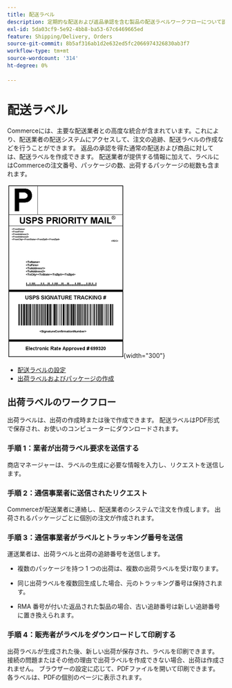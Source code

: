 ```yaml
---
title: 配送ラベル
description: 定期的な配送および返品承認を含む製品の配送ラベルワークフローについて説明します。
exl-id: 5da03cf9-5e92-4bb8-ba53-67c6469665ed
feature: Shipping/Delivery, Orders
source-git-commit: 8b5af316ab1d2e632ed5fc2066974326830ab3f7
workflow-type: tm+mt
source-wordcount: '314'
ht-degree: 0%

---
```


# 配送ラベル

Commerceには、主要な配送業者との高度な統合が含まれています。これにより、配送業者の配送システムにアクセスして、注文の追跡、配送ラベルの作成などを行うことができます。 返品の承認を得た通常の配送および商品に対しては、配送ラベルを作成できます。 配送業者が提供する情報に加えて、ラベルにはCommerceの注文番号、パッケージの数、出荷するパッケージの総数も含まれます。

![USPS 優先配送ラベル](./assets/shipping-usps-priority-label.png){width="300"}

- [配送ラベルの設定](shipping-label-configure.md)
- [出荷ラベルおよびパッケージの作成](shipping-label-create.md)

## 出荷ラベルのワークフロー

出荷ラベルは、出荷の作成時または後で作成できます。 配送ラベルはPDF形式で保存され、お使いのコンピューターにダウンロードされます。

### 手順 1：業者が出荷ラベル要求を送信する

商店マネージャーは、ラベルの生成に必要な情報を入力し、リクエストを送信します。

### 手順 2：通信事業者に送信されたリクエスト

Commerceが配送業者に連絡し、配送業者のシステムで注文を作成します。 出荷されるパッケージごとに個別の注文が作成されます。

### 手順 3：通信事業者がラベルとトラッキング番号を送信

運送業者は、出荷ラベルと出荷の追跡番号を送信します。

- 複数のパッケージを持つ 1 つの出荷は、複数の出荷ラベルを受け取ります。

- 同じ出荷ラベルを複数回生成した場合、元のトラッキング番号は保持されます。

- RMA 番号が付いた返品された製品の場合、古い追跡番号は新しい追跡番号に置き換えられます。

### 手順 4：販売者がラベルをダウンロードして印刷する

出荷ラベルが生成された後、新しい出荷が保存され、ラベルを印刷できます。 接続の問題またはその他の理由で出荷ラベルを作成できない場合、出荷は作成されません。 ブラウザーの設定に応じて、PDFファイルを開いて印刷できます。 各ラベルは、PDFの個別のページに表示されます。

